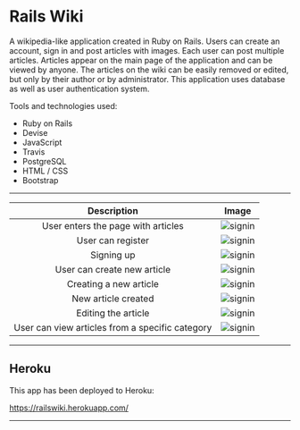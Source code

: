 Rails Wiki
=================

A wikipedia-like application created in Ruby on Rails. Users can create an account, sign in and post articles with images. Each user can post multiple articles. Articles appear on the main page of the application and can be viewed by anyone. The articles on the wiki can be easily removed or edited, but only by their author or by administrator.
This application uses database as well as user authentication system.

Tools and technologies used:

* Ruby on Rails
* Devise
* JavaScript
* Travis
* PostgreSQL
* HTML / CSS
* Bootstrap

-----

|   Description    |   Image    |
|:------------:|:----------------:|
|User enters the page with articles| ![signin](app/assets/images/readme-pics/wiki1.jpg)|
|User can register| ![signin](app/assets/images/readme-pics/wiki2.jpg)|
|Signing up| ![signin](app/assets/images/readme-pics/wiki3.jpg)|
|User can create new article| ![signin](app/assets/images/readme-pics/wiki4.jpg)|
|Creating a new article| ![signin](app/assets/images/readme-pics/wiki5.jpg)|
|New article created| ![signin](app/assets/images/readme-pics/wiki6.jpg)|
|Editing the article| ![signin](app/assets/images/readme-pics/wiki7.jpg)|
|User can view articles from a specific category| ![signin](app/assets/images/readme-pics/wiki8.jpg)|

-----

**Heroku**
-------------------------------
This app has been deployed to Heroku:

https://railswiki.herokuapp.com/

-------